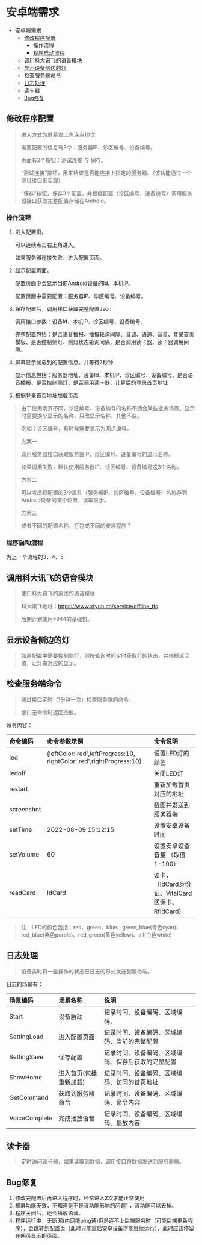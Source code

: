 # 安卓端需求


- [安卓端需求](#安卓端需求)
  - [修改程序配置](#修改程序配置)
    - [操作流程](#操作流程)
    - [程序启动流程](#程序启动流程)
  - [调用科大讯飞的语音模块](#调用科大讯飞的语音模块)
  - [显示设备侧边的灯](#显示设备侧边的灯)
  - [检查服务端命令](#检查服务端命令)
  - [日志处理](#日志处理)
  - [读卡器](#读卡器)
  - [Bug修复](#bug修复)

## 修改程序配置

> 进入方式为屏幕左上角连点10次
> 
> 需要配置的信息有3个：服务器IP、诊区编号、设备编号。
>
> 页面有2个按钮：测试连接 与 保存。
> 
> “测试连接”按钮，用来检查是否能连接上指定的服务器。（该功能通过一个测试接口来实现）
>
> “保存”按钮，保存3个配置，并根据配置（诊区编号、设备编号）调用服务器接口获取完整配置存储在Android。
> 

### 操作流程
1. 进入配置页。
   
    可以连续点击右上角进入。

    如果服务器连接失败，进入配置页面。

2. 显示配置页面。
   
    配置页面中会显示当前Android设备的Id、本机IP。

    配置页面中需要配置：服务器IP、诊区编号、设备编号。

3. 保存配置后，调用接口获取完整配置Json
   
    调用接口参数：设备Id、本机IP、诊区编号、设备编号、

    完整配置包括：是否语音播报、播报轮询间隔、音调、语速、音量、登录首页模板、是否控制侧灯、侧灯状态轮询间隔、是否调用读卡器、读卡器调用间隔。

4. 屏幕显示加载到的配置信息。并等待2秒钟

    显示信息包括：服务器地址、设备Id、本机IP、诊区编号、设备编号、是否语音播报、是否控制侧灯、是否调用读卡器、计算后的登录首页地址

5. 根据登录首页地址加载页面

> 由于使用场景不同，诊区编号、设备编号的名称不适合某些业务场景。显示时需要换个显示的名称，只改显示名称，其他不变。
> 
> 例如：诊区编号，有时候需要显示为网点编号。
> 
> 方案一
> 
> 调用服务器接口获取服务器IP、诊区编号、设备编号的显示名称。
> 
> 如果调用失败，默认使用服务器IP、诊区编号、设备编号这3个名称。
> 
> 方案二
> 
> 可以考虑将配置的3个属性（服务器IP、诊区编号、设备编号）名称存到Android设备的某个位置，读取显示。
>
> 方案三
> 
> 或者不同的配置名称，打包成不同的安装程序？
>

### 程序启动流程

为上一个流程的3、4、5

## 调用科大讯飞的语音模块

> 使用科大讯飞的离线包语音模块
>
> 科大讯飞地址：https://www.xfyun.cn/service/offline_tts
>
> 后期计划使用4944的基础包。

## 显示设备侧边的灯

> 如果配置中需要控制侧灯，则按轮询时间定时获取灯的状态，并根据返回值，让灯做对应的显示。

## 检查服务端命令

> 通过接口定时（1分钟一次）检查服务端的命令。
> 
> 接口无命令时返回空值。

命令内容：

| 命令编码   | 命令参数示例                                                         | 命令说明                                          |
| :--------- | :------------------------------------------------------------------- | :------------------------------------------------ |
| led        | {leftColor:'red',leftProgress:10, rightColor:'red',rightProgress:10} | 设置LED灯的颜色                                   |
| ledoff     |                                                                      | 关闭LED灯                                         |
| restart    |                                                                      | 重新加载首页对应的地址                            |
| screenshot |                                                                      | 截图并发送到服务器端                              |
| setTime    | 2022-08-09 15:12:15                                                  | 设置安卓设备时间                                  |
| setVolume  | 60                                                                   | 设置安卓设备音量    （取值1-100）                 |
| readCard   | IdCard                                                               | 读卡，（IdCard身份证、VitalCard医保卡、RfidCard） |

> 注：LED的颜色包括：red、green、blue、green_blue(青色cyan)、red_blue(紫色purple)、red_green(黄色yellow)、all(白色white)

## 日志处理

> 设备实时将一些操作的状态已日志的形式发送到服务端。

日志的场景有：

| 场景编码      | 场景名称               | 说明                                               |
| :------------ | :--------------------- | :------------------------------------------------- |
| Start         | 设备启动               | 记录时间、设备编码、区域编码、                     |
| SettingLoad   | 进入配置页面           | 记录时间、设备编码、区域编码、当前的完整配置       |
| SettingSave   | 保存配置               | 记录时间、设备编码、区域编码、保存后获取的完整配置 |
| ShowHome      | 进入首页(包括重新加载) | 记录时间、设备编码、区域编码、访问的首页地址       |
| GetCommand    | 获取到服务器命令       | 记录时间、设备编码、区域编码、命令内容             |
| VoiceComplete | 完成播放语音           | 记录时间、设备编码、区域编码、播放内容             |

## 读卡器

> 定时访问读卡器，如果读取到数据，调用接口将数据发送到服务器端。

## Bug修复
1. 修改完配置后再进入程序时，经常进入2次才能正常使用
2. 横屏功能无效，不知道是不是该功能影响的问题1 ，该功能可以去掉。
3. 程序关闭后，还会播放语音。
4. 程序运行中，无断网(内网能ping通)但是连不上后端服务时（可能后端更新程序），会跳转到配置页（此时只能重启安卓设备才能继续运行），此时应该停留在网页显示的页面。
